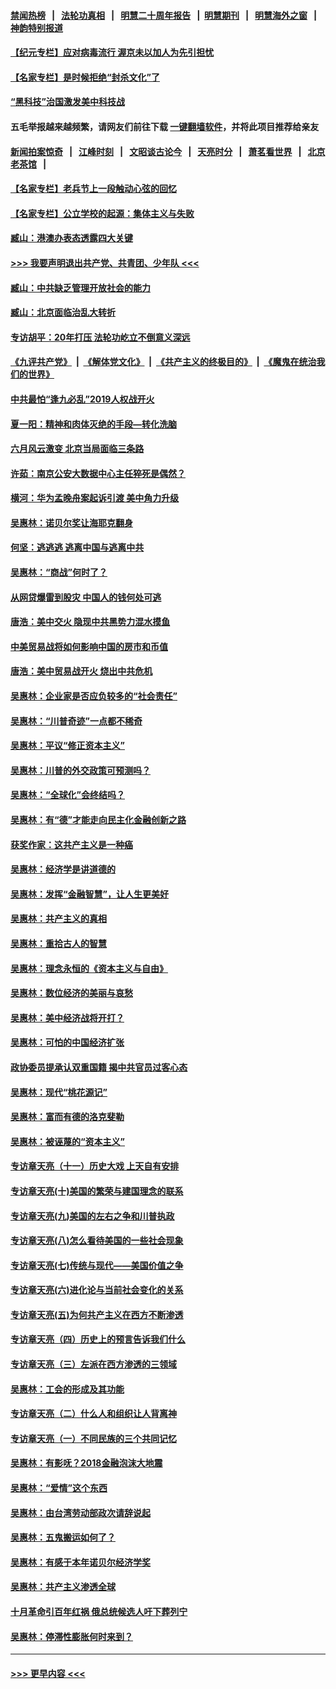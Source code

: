 #### [禁闻热榜](热点新闻.md?=0)  &nbsp;&nbsp;|&nbsp;&nbsp; [法轮功真相](https://github.com/gfw-breaker/truth/blob/master/README.md?=0) &nbsp;&nbsp;|&nbsp;&nbsp; [明慧二十周年报告](https://github.com/gfw-breaker/mh-reports/blob/master/README.md?=0) &nbsp;&nbsp;|&nbsp;&nbsp;[明慧期刊](https://github.com/gfw-breaker/mh-qikan) &nbsp;&nbsp;|&nbsp;&nbsp; [明慧海外之窗](https://github.com/gfw-breaker/mh-news/blob/master/README.md?=0) &nbsp;&nbsp;|&nbsp;&nbsp; [神韵特别报道](https://github.com/gfw-breaker/mh-news/blob/master/shenyun.md?=0)
#### [【纪元专栏】应对病毒流行 渥京未以加人为先引担忧](../pages/nsc423/n11875714.md?t=02240001) 
#### [【名家专栏】是时候拒绝“封杀文化”了](../pages/nsc423/n11814093.md?t=02240001) 
#### [“黑科技”治国激发美中科技战](../pages/nsc423/n11638056.md?t=02240001) 
#### 五毛举报越来越频繁，请网友们前往下载 [一键翻墙软件](https://github.com/gfw-breaker/ssr-accounts)，并将此项目推荐给亲友
#### [新闻拍案惊奇](https://github.com/gfw-breaker/banned-news/blob/master/pages/link4.md) &nbsp;&nbsp;|&nbsp;&nbsp; [江峰时刻](https://github.com/gfw-breaker/banned-news/blob/master/pages/link4.md) &nbsp;&nbsp;|&nbsp;&nbsp; [文昭谈古论今](https://github.com/gfw-breaker/banned-news/blob/master/pages/link4.md) &nbsp;&nbsp;|&nbsp;&nbsp; [天亮时分](https://github.com/gfw-breaker/banned-news/blob/master/pages/link4.md) &nbsp;&nbsp;|&nbsp;&nbsp; [萧茗看世界](https://github.com/gfw-breaker/banned-news/blob/master/pages/link4.md) &nbsp;&nbsp;|&nbsp;&nbsp; [北京老茶馆](https://github.com/gfw-breaker/banned-news/blob/master/pages/link4.md) &nbsp;&nbsp;|&nbsp;&nbsp; 
#### [【名家专栏】老兵节上一段触动心弦的回忆](../pages/nsc423/n11646016.md?t=02240001) 
#### [【名家专栏】公立学校的起源：集体主义与失败](../pages/nsc423/n11601833.md?t=02240001) 
#### [臧山：港澳办表态透露四大关键](../pages/nsc423/n11421628.md?t=02240001) 
#### [>>> 我要声明退出共产党、共青团、少年队 <<<](https://github.com/begood0513/goodnews/blob/master/quit/letter.md) 
#### [臧山：中共缺乏管理开放社会的能力](../pages/nsc423/n11407457.md?t=02240001) 
#### [臧山：北京面临治乱大转折](../pages/nsc423/n11406895.md?t=02240001) 
#### [专访胡平：20年打压 法轮功屹立不倒意义深远](../pages/nsc423/n11398800.md?t=02240001) 
#### [《九评共产党》](https://github.com/begood0513/9ping.md/blob/master/README.md) &nbsp;|&nbsp; [《解体党文化》](../../../../jtdwh.md/blob/master/README.md)  &nbsp;|&nbsp; [《共产主义的终极目的》](../../../../gczydzjmd.md/blob/master/README.md) &nbsp;|&nbsp; [《魔鬼在统治我们的世界》](../../../../mgztzwmdsj.md/blob/master/README.md) 
#### [中共最怕“逢九必乱”2019人权战开火](../pages/nsc423/n11385248.md?t=02240001) 
#### [夏一阳：精神和肉体灭绝的手段—转化洗脑](../pages/nsc423/n11368250.md?t=02240001) 
#### [六月风云激变 北京当局面临三条路](../pages/nsc423/n11313668.md?t=02240001) 
#### [许茹：南京公安大数据中心主任猝死是偶然？](../pages/nsc423/n11064744.md?t=02240001) 
#### [横河：华为孟晚舟案起诉引渡 美中角力升级](../pages/nsc423/n11027230.md?t=02240001) 
#### [吴惠林：诺贝尔奖让海耶克翻身](../pages/nsc423/n10890049.md?t=02240001) 
#### [何坚：逃逃逃 逃离中国与逃离中共](../pages/nsc423/n10592891.md?t=02240001) 
#### [吴惠林：“商战”何时了？](../pages/nsc423/n10573558.md?t=02240001) 
#### [从网贷爆雷到股灾 中国人的钱何处可逃](../pages/nsc423/n10572800.md?t=02240001) 
#### [唐浩：美中交火 隐现中共黑势力混水摸鱼](../pages/nsc423/n10544040.md?t=02240001) 
#### [中美贸易战将如何影响中国的房市和币值](../pages/nsc423/n10543697.md?t=02240001) 
#### [唐浩：美中贸易战开火 烧出中共危机](../pages/nsc423/n10540126.md?t=02240001) 
#### [吴惠林：企业家是否应负较多的“社会责任”](../pages/nsc423/n10535022.md?t=02240001) 
#### [吴惠林：“川普奇迹”一点都不稀奇](../pages/nsc423/n10512808.md?t=02240001) 
#### [吴惠林：平议“修正资本主义”](../pages/nsc423/n10495724.md?t=02240001) 
#### [吴惠林：川普的外交政策可预测吗？](../pages/nsc423/n10462387.md?t=02240001) 
#### [吴惠林：“全球化”会终结吗？](../pages/nsc423/n10452838.md?t=02240001) 
#### [吴惠林：有“德”才能走向民主化金融创新之路](../pages/nsc423/n10432292.md?t=02240001) 
#### [获奖作家：这共产主义是一种癌](../pages/nsc423/n10431541.md?t=02240001) 
#### [吴惠林：经济学是讲道德的](../pages/nsc423/n10398014.md?t=02240001) 
#### [吴惠林：发挥“金融智慧”，让人生更美好](../pages/nsc423/n10375019.md?t=02240001) 
#### [吴惠林：共产主义的真相](../pages/nsc423/n10351394.md?t=02240001) 
#### [吴惠林：重拾古人的智慧](../pages/nsc423/n10337691.md?t=02240001) 
#### [吴惠林：理念永恒的《资本主义与自由》](../pages/nsc423/n10316274.md?t=02240001) 
#### [吴惠林：数位经济的美丽与哀愁](../pages/nsc423/n10292946.md?t=02240001) 
#### [吴惠林：美中经济战将开打？](../pages/nsc423/n10258825.md?t=02240001) 
#### [吴惠林：可怕的中国经济扩张](../pages/nsc423/n10219147.md?t=02240001) 
#### [政协委员提承认双重国籍 揭中共官员过客心态](../pages/nsc423/n10208809.md?t=02240001) 
#### [吴惠林：现代“桃花源记”](../pages/nsc423/n10185234.md?t=02240001) 
#### [吴惠林：富而有德的洛克斐勒](../pages/nsc423/n10142264.md?t=02240001) 
#### [吴惠林：被诬蔑的“资本主义”](../pages/nsc423/n10124816.md?t=02240001) 
#### [专访章天亮（十一）历史大戏 上天自有安排](../pages/nsc423/n10094905.md?t=02240001) 
#### [专访章天亮(十)美国的繁荣与建国理念的联系](../pages/nsc423/n10094899.md?t=02240001) 
#### [专访章天亮(九)美国的左右之争和川普执政](../pages/nsc423/n10094889.md?t=02240001) 
#### [专访章天亮(八)怎么看待美国的一些社会现象](../pages/nsc423/n10094857.md?t=02240001) 
#### [专访章天亮(七)传统与现代——美国价值之争](../pages/nsc423/n10093140.md?t=02240001) 
#### [专访章天亮(六)进化论与当前社会变化的关系](../pages/nsc423/n10092036.md?t=02240001) 
#### [专访章天亮(五)为何共产主义在西方不断渗透](../pages/nsc423/n10083620.md?t=02240001) 
#### [专访章天亮（四）历史上的预言告诉我们什么](../pages/nsc423/n10083606.md?t=02240001) 
#### [专访章天亮（三）左派在西方渗透的三领域](../pages/nsc423/n10081115.md?t=02240001) 
#### [吴惠林：工会的形成及其功能](../pages/nsc423/n10080633.md?t=02240001) 
#### [专访章天亮（二）什么人和组织让人背离神](../pages/nsc423/n10076637.md?t=02240001) 
#### [专访章天亮（一）不同民族的三个共同记忆](../pages/nsc423/n10074188.md?t=02240001) 
#### [吴惠林：有影呒？2018金融泡沫大地震](../pages/nsc423/n10040534.md?t=02240001) 
#### [吴惠林：“爱情”这个东西](../pages/nsc423/n10019423.md?t=02240001) 
#### [吴惠林：由台湾劳动部政次请辞说起](../pages/nsc423/n9979679.md?t=02240001) 
#### [吴惠林：五鬼搬运如何了？](../pages/nsc423/n9925338.md?t=02240001) 
#### [吴惠林：有感于本年诺贝尔经济学奖](../pages/nsc423/n9871883.md?t=02240001) 
#### [吴惠林：共产主义渗透全球](../pages/nsc423/n9812748.md?t=02240001) 
#### [十月革命引百年红祸 俄总统候选人吁下葬列宁](../pages/nsc423/n9810182.md?t=02240001) 
#### [吴惠林：停滞性膨胀何时来到？](../pages/nsc423/n9764136.md?t=02240001) 

----
#### [ >>> 更早内容 <<< ](../indexes/nsc423-earlier.md)
